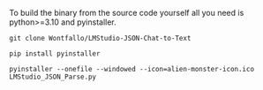 To build the binary from the source code yourself all you need is python>=3.10 and pyinstaller.  

```
git clone Wontfallo/LMStudio-JSON-Chat-to-Text
```
```
pip install pyinstaller
```
```
pyinstaller --onefile --windowed --icon=alien-monster-icon.ico LMStudio_JSON_Parse.py
```
